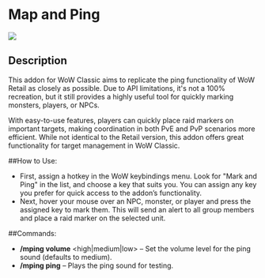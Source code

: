 # Map and Ping

[<img src="https://img.shields.io/static/v1?label=curseforge&logo=curseforge&color=orange&message=install">](https://www.curseforge.com/wow/addons/map-and-ping)

## Description

This addon for WoW Classic aims to replicate the ping functionality of WoW Retail as closely as possible. Due to API limitations, it's not a 100% recreation, but it still provides a highly useful tool for quickly marking monsters, players, or NPCs.

With easy-to-use features, players can quickly place raid markers on important targets, making coordination in both PvE and PvP scenarios more efficient. While not identical to the Retail version, this addon offers great functionality for target management in WoW Classic.

##How to Use:

-   First, assign a hotkey in the WoW keybindings menu. Look for "Mark and Ping" in the list, and choose a key that suits you. You can assign any key you prefer for quick access to the addon’s functionality.
-   Next, hover your mouse over an NPC, monster, or player and press the assigned key to mark them. This will send an alert to all group members and place a raid marker on the selected unit.

##Commands:

-   **/mping volume** <high|medium|low> – Set the volume level for the ping sound (defaults to medium).
-   **/mping ping** – Plays the ping sound for testing.
